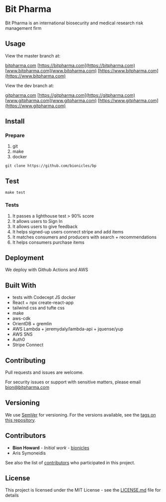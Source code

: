 # Bit Pharma

Bit Pharma is an international biosecurity and medical research risk management firm

## Usage

View the master branch at:

[bitpharma.com](bitpharma.com)
[https://bitpharma.com](https://bitpharma.com)
[www.bitpharma.com](www.bitpharma.com)
[https://www.bitpharma.com](https://www.bitpharma.com)

View the dev branch at:

[gitpharma.com](gitpharma.com)
[https://gitpharma.com](https://gitpharma.com)
[www.gitpharma.com](www.gitpharma.com)
[https://www.gitpharma.com](https://www.gitpharma.com)

## Install

### Prepare

1. git
2. make
3. docker

```
git clone https://github.com/bionicles/bp
```

## Test

```
make test
```

### Tests

1. It passes a lighthouse test > 90% score
2. It allows users to Sign In
3. It allows users to give feedback
4. It helps signed-up users connect stripe and add items
5. It matches consumers and producers with search + recommendations
6. It helps consumers purchase items

## Deployment

We deploy with Github Actions and AWS

## Built With

- tests with Codecept JS docker
- React + npx create-react-app
- tailwind css and tufte css
- make
- aws-cdk
- OrientDB + gremlin
- AWS Lambda + jeremydaly/lambda-api + jquense/yup
- AWS SNS
- Auth0
- Stripe Connect

## Contributing

Pull requests and issues are welcome.

For security issues or support with sensitive matters, please email bion@bitpharma.com

## Versioning

We use [SemVer](http://semver.org/) for versioning. For the versions available, see the [tags on this repository](https://github.com/your/project/tags).

## Contributors

- **Bion Howard** - _Initial work_ - [bionicles](https://github.com/bionicles)
- Aris Symoneidis

See also the list of [contributors](https://github.com/your/project/contributors) who participated in this project.

## License

This project is licensed under the MIT License - see the [LICENSE.md](LICENSE.md) file for details
